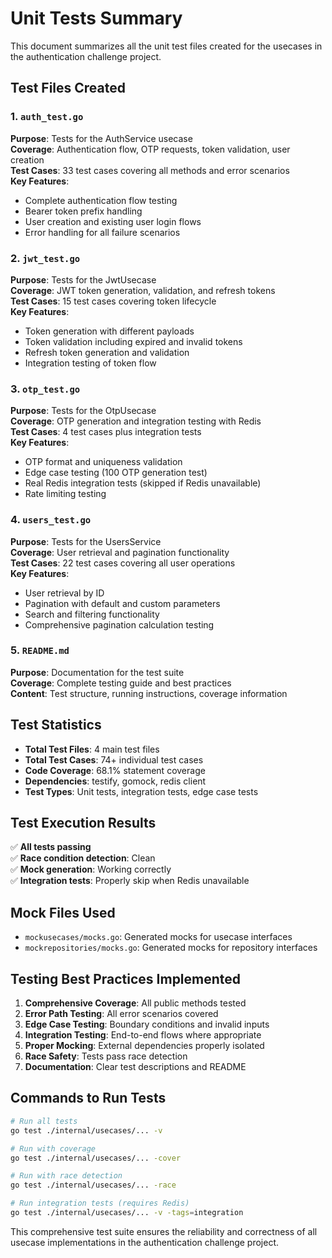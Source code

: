 # Unit Tests Summary

This document summarizes all the unit test files created for the usecases in the authentication challenge project.

## Test Files Created

### 1. `auth_test.go`

**Purpose**: Tests for the AuthService usecase  
**Coverage**: Authentication flow, OTP requests, token validation, user creation  
**Test Cases**: 33 test cases covering all methods and error scenarios  
**Key Features**:

- Complete authentication flow testing
- Bearer token prefix handling
- User creation and existing user login flows
- Error handling for all failure scenarios

### 2. `jwt_test.go`

**Purpose**: Tests for the JwtUsecase  
**Coverage**: JWT token generation, validation, and refresh tokens  
**Test Cases**: 15 test cases covering token lifecycle  
**Key Features**:

- Token generation with different payloads
- Token validation including expired and invalid tokens
- Refresh token generation and validation
- Integration testing of token flow

### 3. `otp_test.go`

**Purpose**: Tests for the OtpUsecase  
**Coverage**: OTP generation and integration testing with Redis  
**Test Cases**: 4 test cases plus integration tests  
**Key Features**:

- OTP format and uniqueness validation
- Edge case testing (100 OTP generation test)
- Real Redis integration tests (skipped if Redis unavailable)
- Rate limiting testing

### 4. `users_test.go`

**Purpose**: Tests for the UsersService  
**Coverage**: User retrieval and pagination functionality  
**Test Cases**: 22 test cases covering all user operations  
**Key Features**:

- User retrieval by ID
- Pagination with default and custom parameters
- Search and filtering functionality
- Comprehensive pagination calculation testing

### 5. `README.md`

**Purpose**: Documentation for the test suite  
**Coverage**: Complete testing guide and best practices  
**Content**: Test structure, running instructions, coverage information

## Test Statistics

- **Total Test Files**: 4 main test files
- **Total Test Cases**: 74+ individual test cases
- **Code Coverage**: 68.1% statement coverage
- **Dependencies**: testify, gomock, redis client
- **Test Types**: Unit tests, integration tests, edge case tests

## Test Execution Results

✅ **All tests passing**  
✅ **Race condition detection**: Clean  
✅ **Mock generation**: Working correctly  
✅ **Integration tests**: Properly skip when Redis unavailable

## Mock Files Used

- `mockusecases/mocks.go`: Generated mocks for usecase interfaces
- `mockrepositories/mocks.go`: Generated mocks for repository interfaces

## Testing Best Practices Implemented

1. **Comprehensive Coverage**: All public methods tested
2. **Error Path Testing**: All error scenarios covered
3. **Edge Case Testing**: Boundary conditions and invalid inputs
4. **Integration Testing**: End-to-end flows where appropriate
5. **Proper Mocking**: External dependencies properly isolated
6. **Race Safety**: Tests pass race detection
7. **Documentation**: Clear test descriptions and README

## Commands to Run Tests

```bash
# Run all tests
go test ./internal/usecases/... -v

# Run with coverage
go test ./internal/usecases/... -cover

# Run with race detection
go test ./internal/usecases/... -race

# Run integration tests (requires Redis)
go test ./internal/usecases/... -v -tags=integration
```

This comprehensive test suite ensures the reliability and correctness of all usecase implementations in the authentication challenge project.
